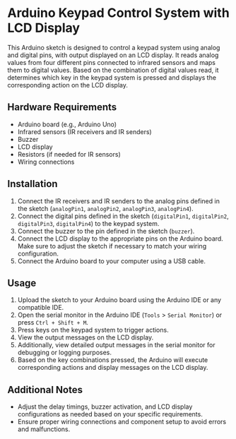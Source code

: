 # Arduino Keypad Control System with LCD Display

This Arduino sketch is designed to control a keypad system using analog and digital pins, with output displayed on an LCD display. It reads analog values from four different pins connected to infrared sensors and maps them to digital values. Based on the combination of digital values read, it determines which key in the keypad system is pressed and displays the corresponding action on the LCD display.

## Hardware Requirements

- Arduino board (e.g., Arduino Uno)
- Infrared sensors (IR receivers and IR senders)
- Buzzer
- LCD display
- Resistors (if needed for IR sensors)
- Wiring connections

## Installation

1. Connect the IR receivers and IR senders to the analog pins defined in the sketch (`analogPin1`, `analogPin2`, `analogPin3`, `analogPin4`).
2. Connect the digital pins defined in the sketch (`digitalPin1`, `digitalPin2`, `digitalPin3`, `digitalPin4`) to the keypad system.
3. Connect the buzzer to the pin defined in the sketch (`buzzer`).
4. Connect the LCD display to the appropriate pins on the Arduino board. Make sure to adjust the sketch if necessary to match your wiring configuration.
5. Connect the Arduino board to your computer using a USB cable.

## Usage

1. Upload the sketch to your Arduino board using the Arduino IDE or any compatible IDE.
2. Open the serial monitor in the Arduino IDE (`Tools` > `Serial Monitor`) or press `Ctrl + Shift + M`.
3. Press keys on the keypad system to trigger actions.
4. View the output messages on the LCD display.
5. Additionally, view detailed output messages in the serial monitor for debugging or logging purposes.
6. Based on the key combinations pressed, the Arduino will execute corresponding actions and display messages on the LCD display.

## Additional Notes

- Adjust the delay timings, buzzer activation, and LCD display configurations as needed based on your specific requirements.
- Ensure proper wiring connections and component setup to avoid errors and malfunctions.
